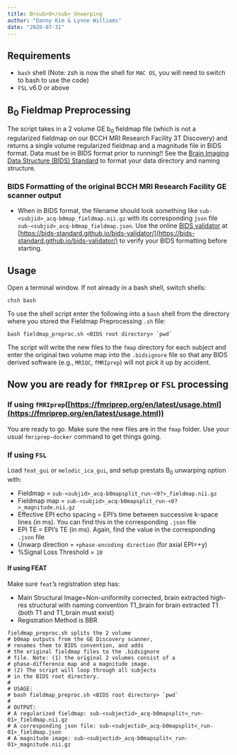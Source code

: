 ```yaml
---
title: B<sub>0</sub> Unwarping
author: "Danny Kim & Lynne Williams"
date: "2020-07-31"
---
```


## Requirements
- `bash` shell (Note: zsh is now the shell for `MAC OS`, you will need to switch to bash to use the code)
- `FSL` v6.0 or above

## B<sub>0</sub> Fieldmap Preprocessing
The script takes in a 2 volume GE b<sub>0</sub> fieldmap file (which is not a regularized fieldmap on our BCCH MRI Research Facility 3T Discovery) and returns a single volume regularized fieldmap and a magnitude file in BIDS format. Data must be in BIDS format prior to running!! See the [Brain Imaging Data Structure (BIDS) Standard](https://bids.neuroimaging.io/) to format your data directory and naming structure.

### BIDS Formatting of the original BCCH MRI Research Facility GE scanner output
* When in BIDS format, the filename should look something like `sub-<subjid>_acq-b0map_fieldmap.nii.gz` with its corresponding `json` file `sub-<subjid>_acq-b0map_fieldmap.json`. Use the online [BIDS validator](https://bids-standard.github.io/bids-validator/) at [https://bids-standard.github.io/bids-validator/](https://bids-standard.github.io/bids-validator/) to verify your BIDS formatting before starting.

## Usage
Open a terminal window. If not already in a bash shell, switch shells:
```
chsh bash
```

To use the shell script enter the following into a `bash` shell from the directory where you stored the Fieldmap Preprocessing `.sh` file:

```
bash fieldmap_preproc.sh <BIDS root directory> `pwd`
```

The script will write the new files to the `fmap` directory for each subject and enter the original two volume map into the `.bidsignore` file so that any BIDS derived software (e.g., `MRIQC`, `fMRIprep`) will not pick it up by accident.

## Now you are ready for `fMRIprep` or `FSL` processing
### If using `fMRIprep`([https://fmriprep.org/en/latest/usage.html](https://fmriprep.org/en/latest/usage.html))
You are ready to go.  Make sure the new files are in the `fmap` folder. Use your usual `fmriprep-docker` command to get things going.

### If using `FSL`
Load `feat_gui` or `melodic_ica_gui`, and setup prestats B<sub>0</sub> unwarping option with:
* Fieldmap = `sub-<subjid>_acq-b0mapsplit_run-<0?>_fieldmap.nii.gz`
* Fieldmap map = `sub-<subjid>_acq-b0mapsplit_run-<0?>_magnitude.nii.gz`
* Effective EPI echo spacing = EPI’s time between successive k-space lines (in ms). You can find this in the corresponding `.json` file
* EPI TE = EPI’s TE (in ms). Again, find the value in the corresponding `.json` file
* Unwarp direction = `+phase-encoding direction` (for axial EPI=+y)
* %Signal Loss Threshold = `10`

#### If using FEAT
Make sure `feat`’s registration step has:
* Main Structural Image=Non-uniformity corrected, brain extracted high-res structural with naming convention T1_brain for brain extracted T1 (both T1 and T1_brain must exist)
* Registration Method is BBR


```
fieldmap_preproc.sh splits the 2 volume 
# b0map outputs from the GE Discovery scanner,
# renames them to BIDS convention, and adds
# the original fieldmap files to the .bidsignore
# file. Note: (1) the original 2 volumes consist of a 
# phase-difference map and a magnitude image.
# (2) The script will loop through all subjects 
# in the BIDS root directory. 
#
# USAGE:
# bash fieldmap_preproc.sh <BIDS root directory> `pwd`
#
# OUTPUT:
# A regularized fieldmap: sub-<subjectid>_acq-b0mapsplit<_run-01>_fieldmap.nii.gz 
# A corresponding json file: sub-<subjectid>_acq-b0mapsplit<_run-01>_fieldmap.json
# A magnitude image: sub-<subjectid>_acq-b0mapsplit<_run-01>_magnitude.nii.gz
```
